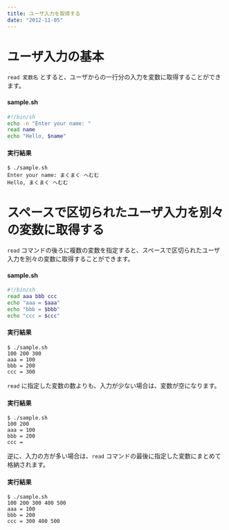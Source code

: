 ```yaml
---
title: ユーザ入力を取得する
date: "2012-11-05"
---
```


ユーザ入力の基本
====

`read 変数名` とすると、ユーザからの一行分の入力を変数に取得することができます。

#### sample.sh
```bash
#!/bin/sh
echo -n "Enter your name: "
read name
echo "Hello, $name"
```

#### 実行結果
```
$ ./sample.sh
Enter your name: まくまく へむむ
Hello, まくまく へむむ
```


スペースで区切られたユーザ入力を別々の変数に取得する
====

`read` コマンドの後ろに複数の変数を指定すると、スペースで区切られたユーザ入力を別々の変数に取得することができます。

#### sample.sh
```bash
#!/bin/sh
read aaa bbb ccc
echo "aaa = $aaa"
echo "bbb = $bbb"
echo "ccc = $ccc"
```

#### 実行結果
```
$ ./sample.sh
100 200 300
aaa = 100
bbb = 200
ccc = 300
```

`read` に指定した変数の数よりも、入力が少ない場合は、変数が空になります。

#### 実行結果
```
$ ./sample.sh
100 200
aaa = 100
bbb = 200
ccc =
```

逆に、入力の方が多い場合は、`read` コマンドの最後に指定した変数にまとめて格納されます。

#### 実行結果
```
$ ./sample.sh
100 200 300 400 500 
aaa = 100
bbb = 200
ccc = 300 400 500
```

